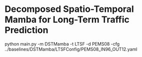 # Decomposed Spatio-Temporal Mamba for Long-Term Traffic Prediction

python main.py -m DSTMamba -t LTSF -d PEMS08 -cfg ../baselines/DSTMamba/LTSFConfig/PEMS08_IN96_OUT12.yaml
